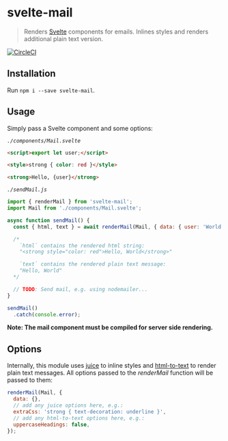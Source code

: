 # svelte-mail

> Renders [Svelte](https://svelte.dev) components for emails. Inlines styles and renders additional plain text version.

[![CircleCI](https://circleci.com/gh/ls-age/svelte-mail/tree/master.svg?style=svg)](https://circleci.com/gh/ls-age/svelte-mail/tree/master)

## Installation

Run `npm i --save svelte-mail`.

## Usage

Simply pass a Svelte component and some options:

*`./components/Mail.svelte`*

```html
<script>export let user;</script>

<style>strong { color: red }</style>

<strong>Hello, {user}</strong>
```

*`./sendMail.js`*
```javascript
import { renderMail } from 'svelte-mail';
import Mail from './components/Mail.svelte';

async function sendMail() {
  const { html, text } = await renderMail(Mail, { data: { user: 'World' } });

  /*
    `html` contains the rendered html string:
    "<strong style="color: red">Hello, World</strong>"

    `text` contains the rendered plain text message:
    "Hello, World"
  */

  // TODO: Send mail, e.g. using nodemailer...
}

sendMail()
  .catch(console.error);
```

**Note: The mail component must be compiled for server side rendering.**

## Options

Internally, this module uses [juice](https://www.npmjs.com/package/juice) to inline styles and [html-to-text](https://www.npmjs.com/package/html-to-text) to render plain text messages. All options passed to the *renderMail* function will be passed to them:

```javascript
renderMail(Mail, {
  data: {},
  // add any juice options here, e.g.:
  extraCss: 'strong { text-decoration: underline }',
  // add any html-to-text options here, e.g.:
  uppercaseHeadings: false,
});
```
